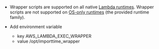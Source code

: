 - Wrapper scripts are supported on all native [Lambda runtimes](https://docs.aws.amazon.com/lambda/latest/dg/lambda-runtimes.html). Wrapper scripts are not supported on [OS-only runtimes](https://docs.aws.amazon.com/lambda/latest/dg/runtimes-provided.html) (the provided runtime family).

- Add environment variable
  - key
    AWS_LAMBDA_EXEC_WRAPPER
  - value
    /opt/importtime_wrapper
